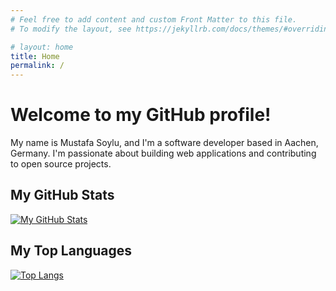 ```yaml
---
# Feel free to add content and custom Front Matter to this file.
# To modify the layout, see https://jekyllrb.com/docs/themes/#overriding-theme-defaults

# layout: home
title: Home
permalink: /
---
```


# Welcome to my GitHub profile!

My name is Mustafa Soylu, and I'm a software developer based in Aachen, Germany. I'm passionate about building web applications and contributing to open source projects.

## My GitHub Stats

[![My GitHub Stats](https://github-readme-stats.vercel.app/api?username=mustafasoylu&show_icons=true&theme=radical)](https://github.com/mustafasoylu)

## My Top Languages

[![Top Langs](https://github-readme-stats.vercel.app/api/top-langs/?username=mustafasoylu&layout=compact&theme=radical)](https://github.com/mustafasoylu)
